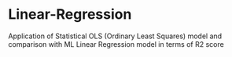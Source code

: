 # Linear-Regression
Application of Statistical OLS (Ordinary Least Squares) model and comparison with ML Linear Regression model in terms of R2 score
